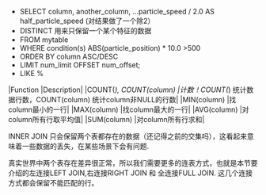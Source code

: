 - SELECT column, another_column, …particle_speed / 2.0 AS half_particle_speed (对结果做了一个除2）
- DISTINCT 用来只保留一个某个特征的数据
- FROM mytable
- WHERE condition(s)  ABS(particle_position) * 10.0 >500
- ORDER BY column ASC/DESC
- LIMIT num_limit OFFSET num_offset;
- LIKE %


|Function	|Description|
|COUNT(*), COUNT(column)	|计数！COUNT(*) 统计数据行数，COUNT(column) 统计column非NULL的行数|
|MIN(column)	|找column最小的一行|
|MAX(column)	|找column最大的一行|
|AVG(column)	|对column所有行取平均值|
|SUM(column)	|对column所有行求和|


INNER JOIN 只会保留两个表都存在的数据（还记得之前的交集吗），这看起来意味着一些数据的丢失，在某些场景下会有问题.

真实世界中两个表存在差异很正常，所以我们需要更多的连表方式，也就是本节要介绍的左连接LEFT JOIN,右连接RIGHT JOIN 和 全连接FULL JOIN. 这几个连接方式都会保留不能匹配的行。